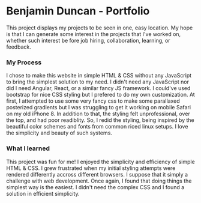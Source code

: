 # Benjamin Duncan - Portfolio
This project displays my projects to be seen in one, easy location. My hope is that I can generate some interest in the projects that I've worked on, whether such interest be fore job hiring, collaboration, learning, or feedback.

### My Process
I chose to make this website in simple HTML & CSS without any JavaScript to bring the simplest solution to my need. I didn't need any JavaScript nor did I need Angular, React, or a similar fancy JS framework. I could've used bootstrap for nice CSS styling but I prefered to do my own customization. At first, I attempted to use some very fancy css to make some parallaxed posterized gradients but I was struggling to get it working on mobile Safari on my old iPhone 8. In addition to that, the styling felt unprofessional, over the top, and had poor readiblity. So, I redid the styling, being inspired by the beautiful color schemes and fonts from common riced linux setups. I love the simplicity and beauty of such systems.

### What I learned
This project was fun for me! I enjoyed the simplicity and efficiency of simple HTML & CSS. I grew frustrated when my initial styling attempts were rendered differently accross different browsers. I suppose that it simply a challenge with web development. Once again, I found that doing things the simplest way is the easiest. I didn't need the complex CSS and I found a solution in efficient simplicity.
